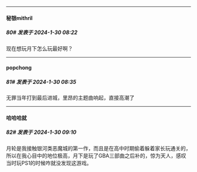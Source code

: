 
*****

####  秘银mithril  
##### 80#       发表于 2024-1-30 08:22

现在想玩月下怎么玩最好啊？


*****

####  popchong  
##### 81#       发表于 2024-1-30 08:35

无罪当年打到最后进城，里昂的主题曲响起，直接高潮了


*****

####  哈哈哈就  
##### 82#       发表于 2024-1-30 09:10

月轮是我接触银河类恶魔城的第一作，而且是在高中时期偷着躲着家长玩通关的，所以在我心目中的地位极高，月下是玩了GBA三部曲之后补的，惊为天人，感叹当时玩PS1的时候咋就没发现这游戏。

